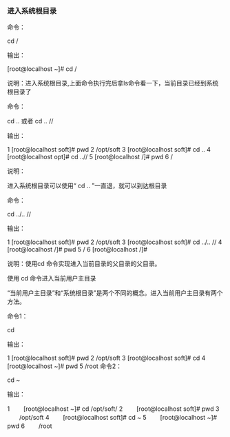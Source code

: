 ### 进入系统根目录

命令：

cd / 

输出：

[root@localhost ~]# cd /   

说明：进入系统根目录,上面命令执行完后拿ls命令看一下，当前目录已经到系统根目录了 

命令：

cd .. 或者 cd .. //

输出：

1 [root@localhost soft]# pwd
2 /opt/soft
3 [root@localhost soft]# cd ..
4 [root@localhost opt]# cd ..//
5 [root@localhost /]# pwd
6 / 

说明：

进入系统根目录可以使用“ cd .. ”一直退，就可以到达根目录 


命令：

cd ../.. //

输出：

1 [root@localhost soft]# pwd
2 /opt/soft
3 [root@localhost soft]# cd ../.. //
4 [root@localhost /]# pwd
5 /
6 [root@localhost /]# 

说明：使用cd 命令实现进入当前目录的父目录的父目录。 

使用 cd 命令进入当前用户主目录

“当前用户主目录”和“系统根目录”是两个不同的概念。进入当前用户主目录有两个方法。

命令1：

cd

输出：

1 [root@localhost soft]# pwd
2 /opt/soft
3 [root@localhost soft]# cd
4 [root@localhost ~]# pwd
5 /root
命令2：

cd ~

输出：

1 　　[root@localhost ~]# cd /opt/soft/
2 　　[root@localhost soft]# pwd
3 　　/opt/soft
4 　　[root@localhost soft]# cd ~
5 　　[root@localhost ~]# pwd
6 　　/root   	